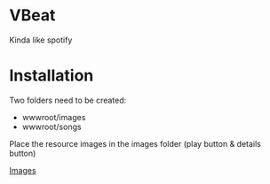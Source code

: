 # VBeat
Kinda like spotify


# Installation
Two folders need to be created:<br>
<ul>
<li>wwwroot/images</li>
<li>wwwroot/songs</li>
</ul>

Place the resource images in the images folder (play button & details button)

<a href="https://www.sendspace.com/file/qniob3">Images</a>
